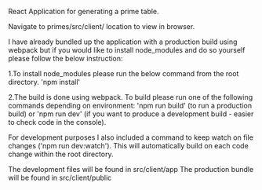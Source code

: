 React Application for generating a prime table.

Navigate to primes/src/client/ location to view in browser.

I have already bundled up the application with a production build using webpack but if you would like to install node_modules and do so yourself please follow the below instruction:

 1.To install node_modules please run the below command from the root directory.
  'npm install'

 2.The build is done using webpack. To build please run one of the following commands depending on environment:
  'npm run build' (to run a production build) or 'npm run dev' (if you want to produce a development build - easier to check code in the console).

For development purposes I also included a command to keep watch on file changes ('npm run dev:watch'). This will automatically build on each code change within the root directory.

The development files will be found in src/client/app
The production bundle will be found in src/client/public

